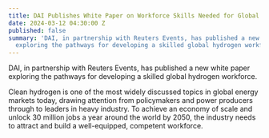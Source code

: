 ```yaml
---
title: DAI Publishes White Paper on Workforce Skills Needed for Global Hydrogen Economy
date: 2024-03-12 04:30:00 Z
published: false
summary: 'DAI, in partnership with Reuters Events, has published a new white paper
  exploring the pathways for developing a skilled global hydrogen workforce. '
---
```


DAI, in partnership with Reuters Events, has published a new white paper exploring the pathways for developing a skilled global hydrogen workforce. 

Clean hydrogen is one of the most widely discussed topics in global energy markets today, drawing attention from policymakers and power producers through to leaders in heavy industry. To achieve an economy of scale and unlock 30 million jobs a year around the world by 2050, the industry needs to attract and build a well-equipped, competent workforce.

<div data-tf-live="01HRF99WCZ4RN8MRCV7184JPHN"></div><script src="//embed.typeform.com/next/embed.js"></script>
 
